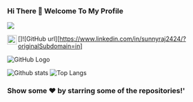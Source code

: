### Hi There 👋 Welcome To My Profile
![](https://komarev.com/ghpvc/?username=your-SR-Sunny-Raj&color=orange&style=plastic)

[<img align ="left" alt="codeSTACKr.com | LinkedIn" width="22px" src="https://cdn.jsdelivr.net/npm/simple-icons@v3/icons/linkedin.svg" />]![GitHub url][https://www.linkedin.com/in/sunnyraj2424/?originalSubdomain=in]

![GitHub Logo](https://media.giphy.com/media/dxn6fRlTIShoeBr69N/giphy.gif)

![Github stats](https://github-readme-stats.vercel.app/api?username=SR-Sunny-Raj&show_icons=true&theme=radical)
![Top Langs](https://github-readme-stats.vercel.app/api/top-langs/?username=SR-Sunny-Raj&langs_count=8&show_icons=true&theme=radical)

### Show some ❤️ by starring some of the repositories!'
